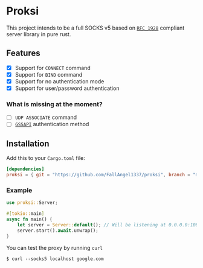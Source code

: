 # Proksi

This project intends to be a full SOCKS v5 based on [`RFC 1928`](https://www.rfc-editor.org/rfc/rfc1928) compliant server library in pure rust.

## Features

- [x] Support for `CONNECT` command
- [x] Support for `BIND` command
- [x] Support for no authentication mode
- [x] Support for user/password authentication

### What is missing at the moment?

- [ ] `UDP ASSOCIATE` command
- [ ] [`GSSAPI`](https://www.rfc-editor.org/rfc/rfc1961.html) authentication method

## Installation
Add this to your `Cargo.toml` file:
```toml
[dependencies]
proksi = { git = "https://github.com/FallAngel1337/proksi", branch = "main" }
```

### Example
```rs
use proksi::Server;

#[tokio::main]
async fn main() {
    let server = Server::default(); // Will be listening at 0.0.0.0:1080
    server.start().await.unwrap();
}
```

You can test the proxy by running `curl`
```
$ curl --socks5 localhost google.com
```
